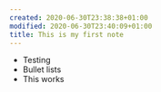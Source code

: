 ```yaml
---
created: 2020-06-30T23:38:38+01:00
modified: 2020-06-30T23:40:09+01:00
title: This is my first note
---
```


- Testing
- Bullet lists
- This works